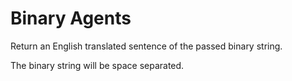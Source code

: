 # Binary Agents

Return an English translated sentence of the passed binary string.

The binary string will be space separated.